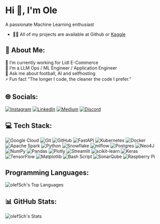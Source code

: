 # Hi 👋, I'm Ole
A passionate Machine Learning enthusiast

- 👨‍💻 All of my projects are available at Github or [Kaggle](https://www.kaggle.com/oles04)

## 💫 About Me:
🔭 I’m currently working for Lidl E-Commerce<br>🌱 I’m a LLM Ops / ML Engineer / Application Engineer<br>💬 Ask me about football, AI and selfhosting<br>⚡ Fun fact "The longer I code, the cleaner the code I prefer."


## 🌐 Socials:
[![Instagram](https://img.shields.io/badge/Instagram-%23E4405F.svg?logo=Instagram&logoColor=white)](https://instagram.com/ole__sch) 
[![LinkedIn](https://img.shields.io/badge/LinkedIn-%230077B5.svg?logo=linkedin&logoColor=white)](https://www.linkedin.com/in/ole-schildt-5491a1253/) 
[![Medium](https://img.shields.io/badge/Medium-12100E?logo=medium&logoColor=white)](https://medium.com/@olinho22) 
[![Discord](https://img.shields.io/badge/Discord-%237289DA.svg?logo=discord&logoColor=white)](https://discord.gg/#7769) 

## 💻 Tech Stack:
![Google Cloud](https://img.shields.io/badge/GoogleCloud-%234285F4.svg?style=for-the-badge&logo=google-cloud&logoColor=white) 
![Git](https://img.shields.io/badge/git-%23F05033.svg?style=for-the-badge&logo=git&logoColor=white) 
![GitHub](https://img.shields.io/badge/github-%23121011.svg?style=for-the-badge&logo=github&logoColor=white)
![FastAPI](https://img.shields.io/badge/FastAPI-005571?style=for-the-badge&logo=fastapi) 
![Kubernetes](https://img.shields.io/badge/kubernetes-%23326ce5.svg?style=for-the-badge&logo=kubernetes&logoColor=white) 
![Docker](https://img.shields.io/badge/docker-%230db7ed.svg?style=for-the-badge&logo=docker&logoColor=white) 
![Apache Spark](https://img.shields.io/badge/Apache%20Spark-FDEE21?style=for-the-badge&logo=apachespark&logoColor=black) 
![Python](https://img.shields.io/badge/python-3670A0?style=for-the-badge&logo=python&logoColor=ffdd54)
![Snowflake](https://img.shields.io/badge/snowflake-%2329B5E8.svg?style=for-the-badge&logo=snowflake&logoColor=white)
![mlflow](https://img.shields.io/badge/mlflow-%23d9ead3.svg?style=for-the-badge&logo=numpy&logoColor=blue) 
![Postgres](https://img.shields.io/badge/postgres-%23316192.svg?style=for-the-badge&logo=postgresql&logoColor=white) 
![Neo4J](https://img.shields.io/badge/Neo4j-008CC1?style=for-the-badge&logo=neo4j&logoColor=white) 
![NumPy](https://img.shields.io/badge/numpy-%23013243.svg?style=for-the-badge&logo=numpy&logoColor=white) 
![Pandas](https://img.shields.io/badge/pandas-%23150458.svg?style=for-the-badge&logo=pandas&logoColor=white) 
![Plotly](https://img.shields.io/badge/Plotly-%233F4F75.svg?style=for-the-badge&logo=plotly&logoColor=white) 
![Streamlit](https://img.shields.io/badge/-Streamlit-FF4B4B?style=for-the-badge&logo=streamlit&logoColor=white) 
![scikit-learn](https://img.shields.io/badge/scikit--learn-%23F7931E.svg?style=for-the-badge&logo=scikit-learn&logoColor=white) 
![Keras](https://img.shields.io/badge/Keras-%23D00000.svg?style=for-the-badge&logo=Keras&logoColor=white) 
![TensorFlow](https://img.shields.io/badge/TensorFlow-%23FF6F00.svg?style=for-the-badge&logo=TensorFlow&logoColor=white) 
![Matplotlib](https://img.shields.io/badge/Matplotlib-%23ffffff.svg?style=for-the-badge&logo=Matplotlib&logoColor=black)
![Bash Script](https://img.shields.io/badge/bash_script-%23121011.svg?style=for-the-badge&logo=gnu-bash&logoColor=white) 
![SonarQube](https://img.shields.io/badge/SonarQube-black?style=for-the-badge&logo=sonarqube&logoColor=4E9BCD) 
![Raspberry Pi](https://img.shields.io/badge/-Raspberry_Pi-C51A4A?style=for-the-badge&logo=Raspberry-Pi) 

## Programming Languages:

![olefSch's Top Languages](https://github-readme-stats.vercel.app/api/top-langs/?username=olefSch&theme=dark&show_icons=true&hide_border=false&layout=compact)

## 📊 GitHub Stats:

![olefSch's Stats](https://github-readme-stats.vercel.app/api?username=olefSch&theme=dark&show_icons=true&hide_border=false&count_private=true)


<!-- Proudly created with GPRM ( https://gprm.itsvg.in ) :)-->
